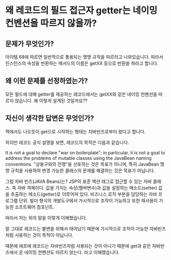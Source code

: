 # 왜 레코드의 필드 접근자 getter는 네이밍 컨벤션을 따르지 않을까?
## 문제가 무엇인가?
아이템 68에 따르면 일반적으로 통용되는 명명 규칙을 따르라고 나와있습니다.
따라서 인스턴스의 속성을 반환하는 메서드의 이름은 getXX 등으로 반환을 하라고 합니다.

## 왜 이런 문제를 선정하였는가?
모든 필드에 대해 getter를 제공하는 레코드에서는 getXX와 같은 네이밍 컨벤션을 따르지 않습니다.
왜 이렇게 설계된 것일까요??

## 자신이 생각한 답변은 무엇인가?
책에서도 나오듯이 get으로 시작하는 형태는 자바빈즈로부터 왔다고 합니다.

하지만 레코드 공식 설명을 보면, 레코드의 목적은 다음과 같습니다.

It is not a goal to declare "war on boilerplate"; in particular, it is not a goal to address the problems of mutable classes using the JavaBean naming conventions.
"상용구와의 전쟁"을 선포하는 것은 목표가 아니며, 특히 JavaBean 명명 규칙을 사용하여 변경 가능한 클래스의 문제를 해결하는 것은 목표가 아닙니다.

그럼 자바 빈즈(JAVA Beans)는?
JSP의 표준 액션 태그로 접근할 수 있는 자바 클래스. 즉 자바 객체이다.
값을 가지는 속성(멤버변수)과 값을 설정하는 메소드(setter) 값을 추출하는 메소드(getter)로 이루어져 있다.
비즈니스 로직 부분을 담당하는 자바 프로그램 단위.
빌더 형식의 개발도구에서 가시적으로 조작이 가능하고 또한 재사용이 가능한 소프트웨어 컴포넌트.

따라서 저는 위의 말을 이렇게 이해했습니다.

말 그대로 레코드는 불변을 위해서 태어났기 때문에 가시적으로 조작이 가능한 자바빈즈처럼 사용하는 것이 목적이 아닙니다.

때문에 애초에 레코드는 자바빈즈처럼 사용되는 것이 아니기 때문에 get과 같은 자바빈즈에서 온 네이밍 컨벤션도 따르지 않는다. 라고 이해했습니다.

